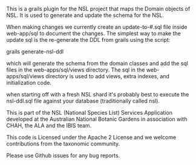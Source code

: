 This is a grails plugin for the NSL project that maps the Domain objects of NSL. It is used to generate and update the
schema for the NSL.

When making changes we currently create an update-to-#.sql file inside web-app/sql to document the changes. The simplest 
way to make the update sql is the re-generate the DDL from grails using the script:

grails generate-nsl-ddl

which will generate the schema from the domain classes and add the sql files in the web-apps/sql/views directory. The 
sql in the web-apps/sql/views directory is used to add views, extra indexes, and initialization code.

when starting off with a fresh NSL shard it's probably best to execute the nsl-ddl.sql file against your database 
(traditionally called nsl).

This is part of the NSL (National Species List) Services Application developed at the Australian National Botanic Gardens in
association with CHAH, the ALA and the IBIS team.

This code is Licensed under the Apache 2 License and we welcome contributions from the taxonomic community.

Please use Github issues for any bug reports.